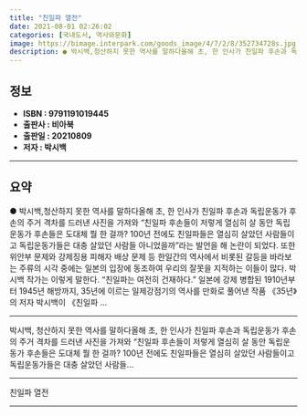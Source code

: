 ```yaml
---
title: "친일파 열전"
date: 2021-08-01 02:26:02
categories: [국내도서, 역사와문화]
image: https://bimage.interpark.com/goods_image/4/7/2/8/352734728s.jpg
description: ● 박시백,청산하지 못한 역사를 말하다올해 초, 한 인사가 친일파 후손과 독립운동가 후손의 주거 격차를 드러낸 사진을 가져와 “친일파 후손들이 저렇게 열심히 살 동안 독립운동가 후손들은 도대체 뭘 한 걸까? 100년 전에도 친일파들은 열심히 살았던 사람들이고 독립운동가들은 대충 살았던
---
```


## **정보**

- **ISBN : 9791191019445**
- **출판사 : 비아북**
- **출판일 : 20210809**
- **저자 : 박시백**

------



## **요약**

●  박시백,청산하지 못한 역사를 말하다올해 초, 한 인사가 친일파 후손과 독립운동가 후손의 주거 격차를 드러낸 사진을 가져와 “친일파 후손들이 저렇게 열심히 살 동안 독립운동가 후손들은 도대체 뭘 한 걸까? 100년 전에도 친일파들은 열심히 살았던 사람들이고 독립운동가들은 대충 살았던 사람들 아니었을까”라는 발언을 해 논란이 되었다. 또한 위안부 문제와 강제징용 피해자 배상 문제 등 한일간의 역사에서 비롯된 갈등을 바라보는 주류의 시각 중에는 일본의 입장에 동조하여 우리의 잘못을 지적하는 이들이 많다. 박시백 작가는 이렇게 말한다. “친일파는 여전히 건재하다.” 일본에 강제 병합된 1910년부터 1945년 해방까지, 35년에 이르는 일제강점기의 역사를 만화로 풀어낸 작품 《35년》의 저자 박시백이 《친일파 ...

------

박시백,
청산하지 못한 역사를 말하다올해 초, 한 인사가 친일파 후손과 독립운동가 후손의 주거 격차를 드러낸 사진을 가져와 “친일파 후손들이 저렇게 열심히 살 동안 독립운동가 후손들은 도대체 뭘 한 걸까? 100년 전에도 친일파들은 열심히 살았던 사람들이고 독립운동가들은 대충 살았던 사람들... 

------


친일파 열전 

------


